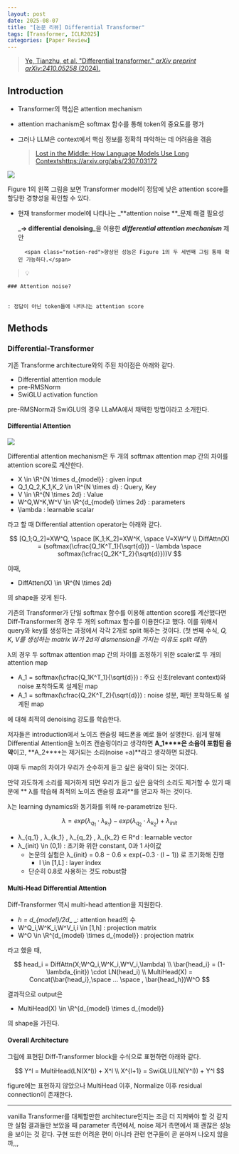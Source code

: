 ```yaml
---
layout: post
date: 2025-08-07
title: "[논문 리뷰] Differential Transformer"
tags: [Transformer, ICLR2025]
categories: [Paper Review]
---
```


> [Ye, Tianzhu, et al. "Differential transformer." ](https://arxiv.org/abs/2410.05258)[_arXiv preprint arXiv:2410.05258_](https://arxiv.org/abs/2410.05258)[ (2024).](https://arxiv.org/abs/2410.05258)



## Introduction

- Transformer의 핵심은 attention mechanism
- attention machanism은 softmax 함수를 통해 token의 중요도를 평가
- 그러나 LLM은 context에서 핵심 정보를 정확히 파악하는 데 어려움을 겪음

	> [Lost in the Middle: How Language Models Use Long Contextshttps://arxiv.org/abs/2307.03172](https://arxiv.org/abs/2307.03172)


![](https://prod-files-secure.s3.us-west-2.amazonaws.com/542b861c-36a8-4051-84e5-8804b6728dba/9083ea56-691a-4752-ae26-47f403431ac8/image.png?X-Amz-Algorithm=AWS4-HMAC-SHA256&X-Amz-Content-Sha256=UNSIGNED-PAYLOAD&X-Amz-Credential=ASIAZI2LB466XHYJO77S%2F20251013%2Fus-west-2%2Fs3%2Faws4_request&X-Amz-Date=20251013T160115Z&X-Amz-Expires=3600&X-Amz-Security-Token=IQoJb3JpZ2luX2VjEKD%2F%2F%2F%2F%2F%2F%2F%2F%2F%2FwEaCXVzLXdlc3QtMiJHMEUCIQDHQ7uxnDrmsQdl2FwbxJ3r7c8ANHrgYqSh7QNQGOBVnwIgCT1wY3d8Mc%2BBWqNsaaTfVavH4Kdpt1%2FCWE%2Br%2BmvOo5gq%2FwMISBAAGgw2Mzc0MjMxODM4MDUiDIjdZAsFmrL5lD3FDSrcA%2FLwjJo%2Fg15Xi56b1vi%2FZxwOv5Jw9bN9d1%2BV%2Fu3WOjTMy5rd79Hv%2Bsv7BnB7DUN7vgL1Tcn8PHGy2si4vjXxnLsNYLgLIVU%2FtFNuIGBWS%2BYdfHJTFRCkB0xS5BmIf1vyMi7SlCamwEeWV5QspQnBuOSHTt4w51n1Uh01TiVcquLEbkHsgfSPqCL8ANoBL5POVvsVcUvkyXaewp8mAtGXEl2AhxKcfp9CjzEXjI84cnpHYeUeYZkjCQtM%2FCF80HQS%2Fc2nuON7hR2uD8FlHd7iG8i39x7lm3NBEMxOVR%2F9ptjH5qCmcmJPISSCRDCnft%2F0xsYG4%2BfjCjcjoyA5BT%2Bmb62MSlyoEsuG5p2D3frv08rKzn8weRoyiSygYCbwRHRqGAYncTYCb0D2AYAapqlHsLhXt6UJc9lnLoqvNRIxiRSxLYO8aO%2Buiw6xbmY%2FSg3XxaZJeouGzbEh%2B945TNJGhZs%2FTOVS4Xdx3eCFqx4%2FDQqpl%2B%2F9QEllRhRgDYJeuRWIqe114KGJ24QZo4NqYBmpZgGO7sDp43%2FP6rsf6La3lflboEEbK87tmctbIiWvO41fwTSEazvZw%2FsDJZC%2F94%2F%2B1V%2BqCHwPm%2FQPnQoFHFgQvvl1g5TvrYXAWd3UPcJ5MIOxtMcGOqUBGT27uExJr5kHk2EwS66es0GgM1Nn2mxDq7JEpYxmb2QP35Vyz%2B0B8TKo%2BoHHiRKpkG%2Bi3gXwjvIX8TJWPQrUJ5ObkiP3dKZ%2F%2B9MEsDHS1vu%2F%2BN4RlJOPo1QnNNyrFp%2B9mzA%2F%2FkrTs1Hsl7UHX6L6R6w3Sp1bZWOQB87N5s4bNJuo42J%2BD3f5P7W6z4XUc%2B0i5qKrAB2%2BOzik5inDqz4PB18gNVWZ&X-Amz-Signature=e65a2a32bc5a2db2905c523e61d38f37470aea3dffa87665ba759b2e0895c313&X-Amz-SignedHeaders=host&x-amz-checksum-mode=ENABLED&x-id=GetObject)


Figure 1의 왼쪽 그림을 보면 Transformer model이 정답에 낮은 attention score를 할당한 경향성을 확인할 수 있다.

- 현재 transformer model에 나타나는 _**attention noise **_문제 해결 필요성

	_**→ differential denoising**_을 이용한 _**differential attention mechanism**_ 제안


		<span class="notion-red">향상된 성능은 Figure 1의 두 세번째 그림 통해 확인 가능하다.</span>


> 💡 


	### Attention noise?


	: 정답이 아닌 token들에 나타나는 attention score



## Methods



### Differential-Transformer


기존 Transforme architecture와의 주된 차이점은 아래와 같다.

- Differential attention module
- pre-RMSNorm
- SwiGLU activation function

pre-RMSNorm과 SwiGLU의 경우 LLaMA에서 채택한 방법이라고 소개한다.



#### Differential Attention


![](https://prod-files-secure.s3.us-west-2.amazonaws.com/542b861c-36a8-4051-84e5-8804b6728dba/116d70b2-1963-4810-9167-f4c7d8a06e8f/image.png?X-Amz-Algorithm=AWS4-HMAC-SHA256&X-Amz-Content-Sha256=UNSIGNED-PAYLOAD&X-Amz-Credential=ASIAZI2LB466XHYJO77S%2F20251013%2Fus-west-2%2Fs3%2Faws4_request&X-Amz-Date=20251013T160115Z&X-Amz-Expires=3600&X-Amz-Security-Token=IQoJb3JpZ2luX2VjEKD%2F%2F%2F%2F%2F%2F%2F%2F%2F%2FwEaCXVzLXdlc3QtMiJHMEUCIQDHQ7uxnDrmsQdl2FwbxJ3r7c8ANHrgYqSh7QNQGOBVnwIgCT1wY3d8Mc%2BBWqNsaaTfVavH4Kdpt1%2FCWE%2Br%2BmvOo5gq%2FwMISBAAGgw2Mzc0MjMxODM4MDUiDIjdZAsFmrL5lD3FDSrcA%2FLwjJo%2Fg15Xi56b1vi%2FZxwOv5Jw9bN9d1%2BV%2Fu3WOjTMy5rd79Hv%2Bsv7BnB7DUN7vgL1Tcn8PHGy2si4vjXxnLsNYLgLIVU%2FtFNuIGBWS%2BYdfHJTFRCkB0xS5BmIf1vyMi7SlCamwEeWV5QspQnBuOSHTt4w51n1Uh01TiVcquLEbkHsgfSPqCL8ANoBL5POVvsVcUvkyXaewp8mAtGXEl2AhxKcfp9CjzEXjI84cnpHYeUeYZkjCQtM%2FCF80HQS%2Fc2nuON7hR2uD8FlHd7iG8i39x7lm3NBEMxOVR%2F9ptjH5qCmcmJPISSCRDCnft%2F0xsYG4%2BfjCjcjoyA5BT%2Bmb62MSlyoEsuG5p2D3frv08rKzn8weRoyiSygYCbwRHRqGAYncTYCb0D2AYAapqlHsLhXt6UJc9lnLoqvNRIxiRSxLYO8aO%2Buiw6xbmY%2FSg3XxaZJeouGzbEh%2B945TNJGhZs%2FTOVS4Xdx3eCFqx4%2FDQqpl%2B%2F9QEllRhRgDYJeuRWIqe114KGJ24QZo4NqYBmpZgGO7sDp43%2FP6rsf6La3lflboEEbK87tmctbIiWvO41fwTSEazvZw%2FsDJZC%2F94%2F%2B1V%2BqCHwPm%2FQPnQoFHFgQvvl1g5TvrYXAWd3UPcJ5MIOxtMcGOqUBGT27uExJr5kHk2EwS66es0GgM1Nn2mxDq7JEpYxmb2QP35Vyz%2B0B8TKo%2BoHHiRKpkG%2Bi3gXwjvIX8TJWPQrUJ5ObkiP3dKZ%2F%2B9MEsDHS1vu%2F%2BN4RlJOPo1QnNNyrFp%2B9mzA%2F%2FkrTs1Hsl7UHX6L6R6w3Sp1bZWOQB87N5s4bNJuo42J%2BD3f5P7W6z4XUc%2B0i5qKrAB2%2BOzik5inDqz4PB18gNVWZ&X-Amz-Signature=5b0ded4ab1b09c6bdc5299615f101296680749214955de5e65f932d866206d9a&X-Amz-SignedHeaders=host&x-amz-checksum-mode=ENABLED&x-id=GetObject)


Differential attention mechanism은 두 개의 softmax attention map 간의 차이를 attention score로 계산한다.

- X \in \R^{N \times d\_{model}} : given input
- Q\_1,Q\_2,K\_1,K\_2 \in \R^{N \times d} : Query, Key
- V \in \R^{N \times 2d} : Value
- W^Q,W^K,W^V \in \R^{d\_{model} \times 2d} : parameters
- \lambda : learnable scalar

라고 할 때 Differential attention operator는 아래와 같다.


$$
[Q_1;Q_2]=XW^Q, \space [K_1;K_2]=XW^K, \space V=XW^V \\
DiffAttn(X) = (softmax(\cfrac{Q_1K^T_1}{\sqrt{d}}) - \lambda \space softmax(\cfrac{Q_2K^T_2}{\sqrt{d}}))V
$$


이때,

- DiffAtten(X) \in \R^{N \times 2d}

의 shape을 갖게 된다.


기존의 Transformer가 단일 softmax 함수를 이용해 attention score를 계산했다면 Diff-Transformer의 경우 두 개의 softmax 함수를 이용한다고 했다. 이를 위해서 query와 key를 생성하는 과정에서 각각 2개로 split 해주는 것이다. <span class="notion-red">(첫 번째 수식, </span><span class="notion-red">_Q, K, V를 생성하는 matrix W가 2d의 dismension을 가지는 이유도 split 때문_</span><span class="notion-red">)</span>


 λ의 경우 두 softmax attention map 간의 차이를 조정하기 위한 scaler로 두 개의 attention map

- A\_1 = softmax(\cfrac{Q\_1K^T\_1}{\sqrt{d}}) : 주요 신호(relevant context)와 noise 포착하도록 설계된 map
- A\_1 = softmax(\cfrac{Q\_2K^T\_2}{\sqrt{d}}) : noise 성분, 패턴 포착하도록 설계된 map 

에 대해 최적의 denoising 강도를 학습한다.


저자들은 introduction에서 노이즈 캔슬링 헤드폰을 예로 들어 설명한다. 쉽게 말해 Differential Attention을 노이즈 캔슬링이라고 생각하면 **A\_1****은 소음이 포함된 음악**이고, **A\_2****는 제거되는 소리(noise +a)**라고 생각하면 되겠다. 


이때 두 map의 차이가 우리가 순수하게 듣고 싶은 음악이 되는 것이다. 


만약 과도하게 소리를 제거하게 되면 우리가 듣고 싶은 음악의 소리도 제거할 수 있기 때문에 ** λ를 학습해 최적의 노이즈 캔슬링 효과**를 얻고자 하는 것이다.


λ는 learning dynamics와 동기화를 위해 re-parametrize 된다.


$$
\lambda = exp(\lambda_{q_1} \cdot \lambda_{k_1}) - exp(\lambda_{q_2} \cdot \lambda_{k_2}) + \lambda_{init}
$$

- λ\_{q\_1} , λ\_{k\_1} , λ\_{q\_2} , λ\_{k\_2} ∈ R^d : learnable vector
- λ\_{init} \in (0,1) : 초기화 위한 constant, 0과 1 사이값
	- 논문의 실험은 λ\_{init} = 0.8 − 0.6 × exp(−0.3 · (l − 1)) 로 초기화해 진행
		- l \in [1,L] : layer index
	- 단순히 0.8로 사용하는 것도 robust함


#### **Multi-Head Differential Attention**


Diff-Transformer 역시 multi-head attention을 지원한다.

- _h = d\_{model}/2d__ _: attention head의 수
- W^Q\_i,W^K\_i,W^V\_i,i \in [1,h] : projection matrix
- W^O \in \R^{d\_{model} \times d\_{model}} : projection matrix

라고 했을 때,


$$
head_i = DiffAttn(X;W^Q_i,W^K_i,W^V_i,\lambda) \\
\bar{head_i} = (1-\lambda_{init}) \cdot LN(head_i) \\
MultiHead(X) = Concat(\bar{head_i},\space ... \space , \bar{head_h})W^O
$$


결과적으로 output은

- MultiHead(X) \in \R^{d\_{model} \times d\_{model}}

의 shape을 가진다.



#### Overall Architecture


그림에 표현된 Diff-Transformer block을 수식으로 표현하면 아래와 같다.


$$
Y^l = MultiHead(LN(X^l)) + X^l \\
X^{l+1} = SwiGLU(LN(Y^l)) + Y^l
$$


figure에는 표현하지 않았으나 MultiHead 이후, Normalize 이후 residual connection이 존재한다.


---


vanilla Transformer를 대체할만한 architecture인지는 조금 더 지켜봐야 할 것 같지만 실험 결과들만 보았을 때 parameter 측면에서, noise 제거 측면에서 꽤 괜찮은 성능을 보이는 것 같다. 구현 또한 어려운 편이 아니라 관련 연구들이 곧 쏟아져 나오지 않을까,,,

